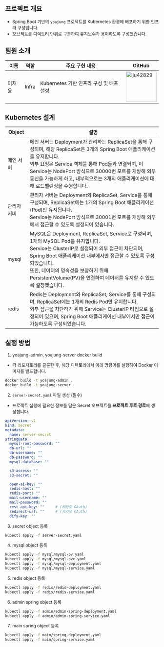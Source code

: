 ## 프로젝트 개요
- Spring Boot 기반의 `yoajung` 프로젝트를 Kubernetes 환경에 배포하기 위한 인프라 구성입니다. 
- 오브젝트를 디렉토리 단위로 구분하여 유지보수가 용이하도록 구성했습니다.

## 팀원 소개
| 이름   | 역할      | 주요 구현 내용                          | GitHub                                             |
|------- |-------------|-----------------------------------|----------------------------------------------------|
| 이재윤 | Infra     | Kubernetes 기반 인프라 구성 및 배포 설정 | <a href="https://github.com/iju42829"><img src="https://avatars.githubusercontent.com/u/116072376?v=4" width="100" height="100" alt="iju42829" /></a>         |

## Kubernetes 설계
| Object           | 설명                                                                 |
|------------------|----------------------------------------------------------------------|
| 메인 서버         | 메인 서버는 Deployment가 관리하는 ReplicaSet을 통해 구성되며, 해당 ReplicaSet은 3개의 Spring Boot 애플리케이션을 유지합니다.<br>외부 요청은 Service 객체를 통해 Pod들과 연결되며, 이 Service는 NodePort 방식으로 30000번 포트를 개방해 외부 통신을 가능하게 하고, 내부적으로는 3개의 애플리케이션에 대해 로드밸런싱을 수행합니다.       |
| 관리자 서버       | 관리자 서버는 Deployment와 ReplicaSet, Service를 통해 구성되며, ReplicaSet에는 1개의 Spring Boot 애플리케이션(Pod)만 유지됩니다.<br> Service는 NodePort 방식으로 30001번 포트를 개방해 외부에서 접근할 수 있도록 설정되어 있습니다. |
| mysql            | MySQL은 Deployment, ReplicaSet, Service로 구성되며, 1개의 MySQL Pod를 유지합니다.<br> Service는 ClusterIP로 설정되어 외부 접근이 차단되며, Spring Boot 애플리케이션 내부에서만 접근할 수 있도록 구성되었습니다.<br>또한, 데이터의 영속성을 보장하기 위해 PersistentVolume(PV)을 연결하여 데이터를 유지할 수 있도록 설정했습니다.|
| redis            | Redis는 Deployment와 ReplicaSet, Service를 통해 구성되며, ReplicaSet에는 1개의 Redis Pod만 유지합니다.<br> 외부 접근을 차단하기 위해 Service는 ClusterIP 타입으로 설정되어 있으며, Spring Boot 애플리케이션 내부에서만 접근이 가능하도록 구성되었습니다.|
## 실행 방법
1. yoajung-admin, yoajung-server docker build
- 각 리포지토리를 클론한 후, 해당 디렉토리에서 아래 명령어를 실행하여 Docker 이미지를 빌드합니다.
```bash
docker build -t yoajung-admin .
docker build -t yoajung-server .
````

2. `server-secret.yaml` 파일 생성 (필수)

- 프로젝트 실행에 필요한 정보를 담은 Secret 오브젝트를 **프로젝트 루트 경로**에 생성합니다.
```yaml
apiVersion: v1
kind: Secret
metadata:
  name: server-secret
stringData:
  mysql-root-password: ""
  db-url: ""
  db-username: ""
  db-password: ""
  mysql-database: ""

  s3-access: ""
  s3-secret: ""

  open-ai-key: ""
  redis-host: ""
  redis-port: ""
  mail-username: ""
  mail-password: ""
  rest-api-key: ""     # (카카오 OAuth)
  redirect-url: ""     # (카카오 OAuth)
  dify-key: ""
```

3. secret object 등록
```bash
kubectl apply -f server-secret.yaml
```

4. mysql object 등록
```bash
kubectl apply -f mysql/mysql-pv.yaml
kubectl apply -f mysql/mysql-pvc.yaml
kubectl apply -f mysql/mysql-deployment.yaml
kubectl apply -f mysql/mysql-service.yaml
```

5. redis object 등록
```bash
kubectl apply -f redis/redis-deployment.yaml
kubectl apply -f redis/redis-service.yaml
```

6. admin spring object 등록
```bash
kubectl apply -f admin/admin-spring-deployment.yaml
kubectl apply -f admin/admin-spring-service.yaml
```

7. main spring object 등록
```bash
kubectl apply -f main/spring-deployment.yaml
kubectl apply -f main/spring-service.yaml
```
